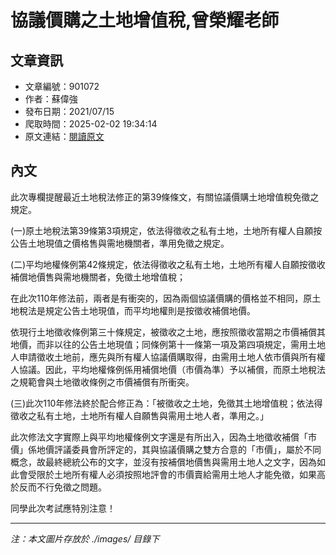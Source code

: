 # 協議價購之土地增值稅,曾榮耀老師

## 文章資訊
- 文章編號：901072
- 作者：蘇偉強
- 發布日期：2021/07/15
- 爬取時間：2025-02-02 19:34:14
- 原文連結：[閱讀原文](https://real-estate.get.com.tw/Columns/detail.aspx?no=901072)

## 內文
此次專欄提醒最近土地稅法修正的第39條條文，有關協議價購土地增值稅免徵之規定。

(一)原土地稅法第39條第3項規定，依法得徵收之私有土地，土地所有權人自願按公告土地現值之價格售與需地機關者，準用免徵之規定。

(二)平均地權條例第42條規定，依法得徵收之私有土地，土地所有權人自願按徵收補償地價售與需地機關者，免徵土地增值稅；

在此次110年修法前，兩者是有衝突的，因為兩個協議價購的價格並不相同，原土地稅法是規定公告土地現值，而平均地權則是按徵收補償地價。

依現行土地徵收條例第三十條規定，被徵收之土地，應按照徵收當期之市價補償其地價，而非以往的公告土地現值；同條例第十一條第一項及第四項規定，需用土地人申請徵收土地前，應先與所有權人協議價購取得，由需用土地人依市價與所有權人協議。因此，平均地權條例係用補償地價（市價為準）予以補償，而原土地稅法之規範會與土地徵收條例之市價補償有所衝突。

(三)此次110年修法終於配合修正為：「被徵收之土地，免徵其土地增值稅；依法得徵收之私有土地，土地所有權人自願售與需用土地人者，準用之。」

此次修法文字實際上與平均地權條例文字還是有所出入，因為土地徵收補償「市價」係地價評議委員會所評定的，其與協議價購之雙方合意的「市價」，屬於不同概念，故最終總統公布的文字，並沒有按補償地價售與需用土地人之文字，因為如此會受限於土地所有權人必須按照地評會的市價賣給需用土地人才能免徵，如果高於反而不行免徵之問題。

同學此次考試應特別注意！

---
*注：本文圖片存放於 ./images/ 目錄下*
